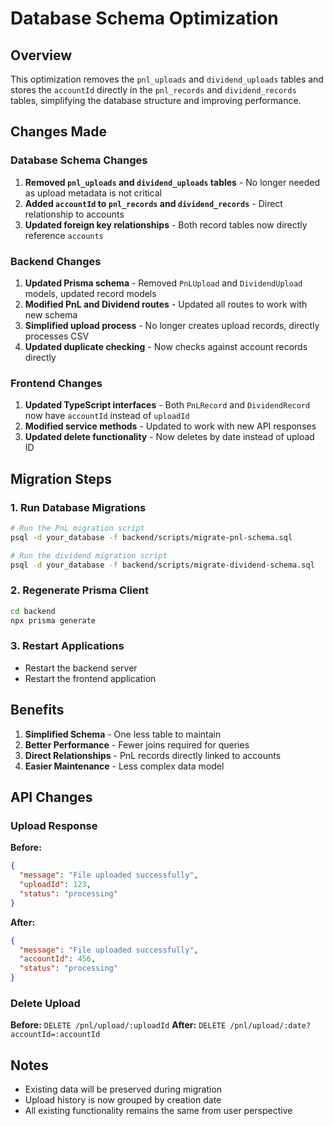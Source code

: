 # Database Schema Optimization

## Overview
This optimization removes the `pnl_uploads` and `dividend_uploads` tables and stores the `accountId` directly in the `pnl_records` and `dividend_records` tables, simplifying the database structure and improving performance.

## Changes Made

### Database Schema Changes
1. **Removed `pnl_uploads` and `dividend_uploads` tables** - No longer needed as upload metadata is not critical
2. **Added `accountId` to `pnl_records` and `dividend_records`** - Direct relationship to accounts
3. **Updated foreign key relationships** - Both record tables now directly reference `accounts`

### Backend Changes
1. **Updated Prisma schema** - Removed `PnLUpload` and `DividendUpload` models, updated record models
2. **Modified PnL and Dividend routes** - Updated all routes to work with new schema
3. **Simplified upload process** - No longer creates upload records, directly processes CSV
4. **Updated duplicate checking** - Now checks against account records directly

### Frontend Changes
1. **Updated TypeScript interfaces** - Both `PnLRecord` and `DividendRecord` now have `accountId` instead of `uploadId`
2. **Modified service methods** - Updated to work with new API responses
3. **Updated delete functionality** - Now deletes by date instead of upload ID

## Migration Steps

### 1. Run Database Migrations
```bash
# Run the PnL migration script
psql -d your_database -f backend/scripts/migrate-pnl-schema.sql

# Run the dividend migration script
psql -d your_database -f backend/scripts/migrate-dividend-schema.sql
```

### 2. Regenerate Prisma Client
```bash
cd backend
npx prisma generate
```

### 3. Restart Applications
- Restart the backend server
- Restart the frontend application

## Benefits

1. **Simplified Schema** - One less table to maintain
2. **Better Performance** - Fewer joins required for queries
3. **Direct Relationships** - PnL records directly linked to accounts
4. **Easier Maintenance** - Less complex data model

## API Changes

### Upload Response
**Before:**
```json
{
  "message": "File uploaded successfully",
  "uploadId": 123,
  "status": "processing"
}
```

**After:**
```json
{
  "message": "File uploaded successfully", 
  "accountId": 456,
  "status": "processing"
}
```

### Delete Upload
**Before:** `DELETE /pnl/upload/:uploadId`
**After:** `DELETE /pnl/upload/:date?accountId=:accountId`

## Notes
- Existing data will be preserved during migration
- Upload history is now grouped by creation date
- All existing functionality remains the same from user perspective
